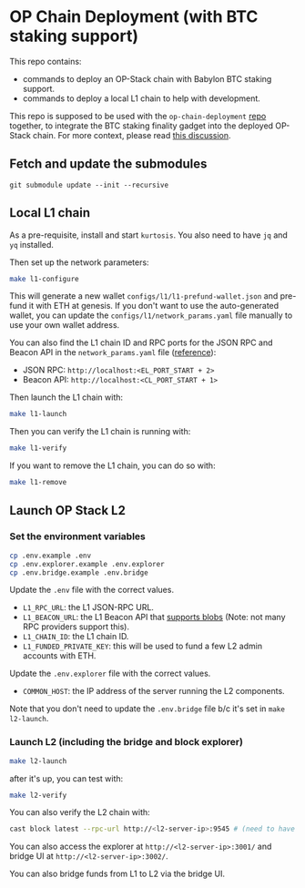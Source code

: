 # OP Chain Deployment (with BTC staking support)

This repo contains:
- commands to deploy an OP-Stack chain with Babylon BTC staking support.
- commands to deploy a local L1 chain to help with development.

This repo is supposed to be used with the `op-chain-deployment` [repo](https://github.com/Snapchain/op-chain-deployment) together, to integrate the BTC staking finality gadget into the deployed OP-Stack chain. For more context, please read [this discussion](https://github.com/ethereum-optimism/specs/discussions/218).

## Fetch and update the submodules

```
git submodule update --init --recursive
```

## Local L1 chain

As a pre-requisite, install and start `kurtosis`. You also need to have `jq` and `yq` installed.

Then set up the network parameters:

```bash
make l1-configure
```

This will generate a new wallet `configs/l1/l1-prefund-wallet.json` and pre-fund it with ETH at genesis. If you don't want to use the auto-generated wallet, you can update the `configs/l1/network_params.yaml` file manually to use your own wallet address.

You can also find the L1 chain ID and RPC ports for the JSON RPC and Beacon API in the `network_params.yaml` file ([reference](https://github.com/ethpandaops/ethereum-package
)):
- JSON RPC: `http://localhost:<EL_PORT_START + 2>`
- Beacon API: `http://localhost:<CL_PORT_START + 1>`

Then launch the L1 chain with:

```bash
make l1-launch
```

Then you can verify the L1 chain is running with:

```bash
make l1-verify
```

If you want to remove the L1 chain, you can do so with:

```bash
make l1-remove
```

## Launch OP Stack L2

### Set the environment variables

```bash
cp .env.example .env
cp .env.explorer.example .env.explorer
cp .env.bridge.example .env.bridge
```

Update the `.env` file with the correct values.
- `L1_RPC_URL`: the L1 JSON-RPC URL.
- `L1_BEACON_URL`: the L1 Beacon API that [supports blobs](https://docs.optimism.io/builders/node-operators/management/blobs) (Note: not many RPC providers support this).
- `L1_CHAIN_ID`: the L1 chain ID.
- `L1_FUNDED_PRIVATE_KEY`: this will be used to fund a few L2 admin accounts with ETH.

Update the `.env.explorer` file with the correct values.
- `COMMON_HOST`: the IP address of the server running the L2 components.

Note that you don't need to update the `.env.bridge` file b/c it's set in `make l2-launch`.

### Launch L2 (including the bridge and block explorer)

```bash
make l2-launch
```

after it's up, you can test with:

```bash
make l2-verify
```

You can also verify the L2 chain with:

```bash
cast block latest --rpc-url http://<l2-server-ip>:9545 # (need to have foundry installed)
```

You can also access the explorer at `http://<l2-server-ip>:3001/` and bridge UI at `http://<l2-server-ip>:3002/`.

You can also bridge funds from L1 to L2 via the bridge UI.